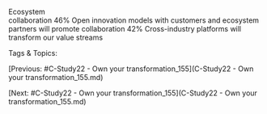 Ecosystem  
collaboration
46%  Open innovation models with customers and ecosystem 
partners will promote collaboration
42% Cross-industry platforms will transform our value streams

   Tags & Topics:
   

[Previous: #C-Study22 - Own your transformation_155](C-Study22 - Own your transformation_155.md)

[Next: #C-Study22 - Own your transformation_155](C-Study22 - Own your transformation_155.md)
